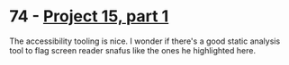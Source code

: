 # 74 - [Project 15, part 1](https://www.hackingwithswift.com/100/swiftui/74)

The accessibility tooling is nice. I wonder if there's a good static analysis tool to flag screen reader snafus like the ones he highlighted here.
